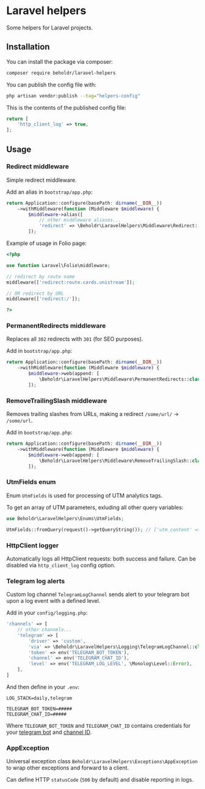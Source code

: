 # Laravel helpers

Some helpers for Laravel projects.

## Installation

You can install the package via composer:

```bash
composer require beholdr/laravel-helpers
```

You can publish the config file with:

```bash
php artisan vendor:publish --tag="helpers-config"
```

This is the contents of the published config file:

```php
return [
    'http_client_log' => true,
];
```

## Usage

### Redirect middleware

Simple redirect middleware.

Add an alias in `bootstrap/app.php`:

```php
return Application::configure(basePath: dirname(__DIR__))
    ->withMiddleware(function (Middleware $middleware) {
        $middleware->alias([
            // other middleware aliases...
            'redirect' => \Beholdr\LaravelHelpers\Middleware\Redirect::class,
        ]);
```

Example of usage in Folio page:

```php
<?php

use function Laravel\Folio\middleware;

// redirect by route name
middleware(['redirect:route.cards.unistream']);

// OR redirect by URL
middleware(['redirect:/']);

?>
```

### PermanentRedirects middleware

Replaces all `302` redirects with `301` (for SEO purposes).

Add in `bootstrap/app.php`:

```php
return Application::configure(basePath: dirname(__DIR__))
    ->withMiddleware(function (Middleware $middleware) {
        $middleware->web(append: [
            \Beholdr\LaravelHelpers\Middleware\PermanentRedirects::class,
        ]);
```

### RemoveTrailingSlash middleware

Removes trailing slashes from URLs, making a redirect `/some/url/` → `/some/url`.

Add in `bootstrap/app.php`:

```php
return Application::configure(basePath: dirname(__DIR__))
    ->withMiddleware(function (Middleware $middleware) {
        $middleware->web(append: [
            \Beholdr\LaravelHelpers\Middleware\RemoveTrailingSlash::class,
        ]);
```

### UtmFields enum

Enum `UtmFields` is used for processing of UTM analytics tags.

To get an array of UTM parameters, exluding all other query variables:

```php
use Beholdr\LaravelHelpers\Enums\UtmFields;

UtmFields::fromQuery(request()->getQueryString()); // ['utm_content' => '...', 'utm_source' => '...']
```

### HttpClient logger

Automatically logs all HttpClient requests: both success and failure.
Can be disabled via `http_client_log` config option.

### Telegram log alerts

Custom log channel `TelegramLogChannel` sends alert to your telegram bot upon a log event with a defined level.

Add in your `config/logging.php`:

```php
'channels' => [
    // other channels...
    'telegram' => [
        'driver' => 'custom',
        'via' => \Beholdr\LaravelHelpers\Logging\TelegramLogChannel::class,
        'token' => env('TELEGRAM_BOT_TOKEN'),
        'channel' => env('TELEGRAM_CHAT_ID'),
        'level' => env('TELEGRAM_LOG_LEVEL', \Monolog\Level::Error),
    ],
]
```

And then define in your `.env`:

```
LOG_STACK=daily,telegram

TELEGRAM_BOT_TOKEN=#####
TELEGRAM_CHAT_ID=#####
```

Where `TELEGRAM_BOT_TOKEN` and `TELEGRAM_CHAT_ID` contains credentials for your [telegram bot](https://core.telegram.org/bots) and [channel ID](https://gist.github.com/mraaroncruz/e76d19f7d61d59419002db54030ebe35).

### AppException

Universal exception class `Beholdr\LaravelHelpers\Exceptions\AppException` to wrap other exceptions and forward to a client.

Can define HTTP `statusCode` (`500` by default) and disable reporting in logs.
